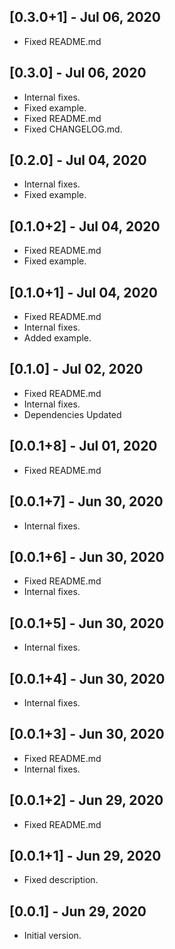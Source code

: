 ## [0.3.0+1] - Jul 06, 2020

* Fixed README.md

## [0.3.0] - Jul 06, 2020

* Internal fixes.
* Fixed example.
* Fixed README.md
* Fixed CHANGELOG.md.

## [0.2.0] - Jul 04, 2020

* Internal fixes.
* Fixed example.

## [0.1.0+2] - Jul 04, 2020

* Fixed README.md
* Fixed example.

## [0.1.0+1] - Jul 04, 2020

* Fixed README.md
* Internal fixes.
* Added example.

## [0.1.0] - Jul 02, 2020

* Fixed README.md
* Internal fixes.
* Dependencies Updated

## [0.0.1+8] - Jul 01, 2020

* Fixed README.md

## [0.0.1+7] - Jun 30, 2020

* Internal fixes.

## [0.0.1+6] - Jun 30, 2020

* Fixed README.md
* Internal fixes.

## [0.0.1+5] - Jun 30, 2020

* Internal fixes.

## [0.0.1+4] - Jun 30, 2020

* Internal fixes.

## [0.0.1+3] - Jun 30, 2020

* Fixed README.md
* Internal fixes.

## [0.0.1+2] - Jun 29, 2020

* Fixed README.md

## [0.0.1+1] - Jun 29, 2020

* Fixed description.

## [0.0.1] - Jun 29, 2020

* Initial version.
